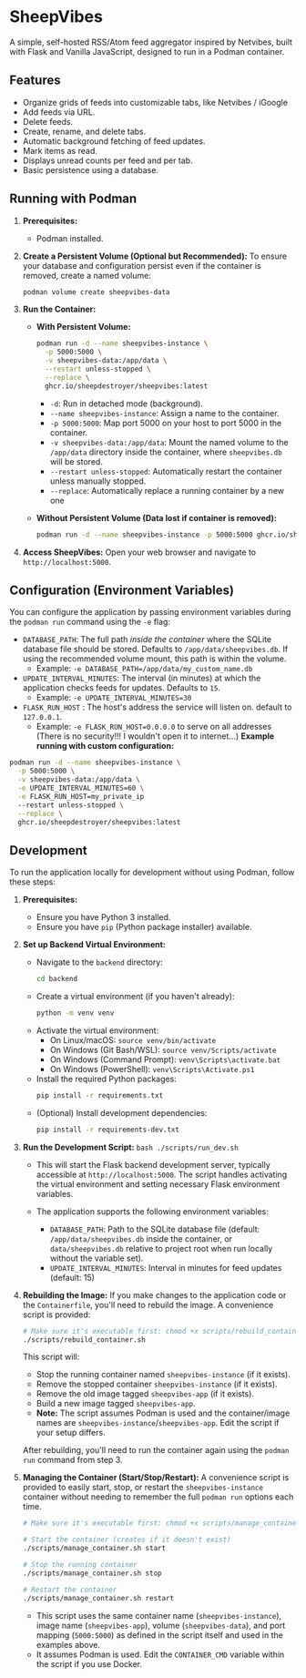 # SheepVibes

A simple, self-hosted RSS/Atom feed aggregator inspired by Netvibes, built with Flask and Vanilla JavaScript, designed to run in a Podman container.

## Features

*   Organize grids of feeds into customizable tabs, like Netvibes / iGoogle
*   Add feeds via URL.
*   Delete feeds.
*   Create, rename, and delete tabs.
*   Automatic background fetching of feed updates.
*   Mark items as read.
*   Displays unread counts per feed and per tab.
*   Basic persistence using a database.

## Running with Podman

1.  **Prerequisites:**
    *   Podman installed.


2.  **Create a Persistent Volume (Optional but Recommended):**
    To ensure your database and configuration persist even if the container is removed, create a named volume:
    ```bash
    podman volume create sheepvibes-data
    ```


3.  **Run the Container:**
    *   **With Persistent Volume:**
        ```bash
        podman run -d --name sheepvibes-instance \
          -p 5000:5000 \
          -v sheepvibes-data:/app/data \
          --restart unless-stopped \
          --replace \
          ghcr.io/sheepdestroyer/sheepvibes:latest
        ```
        *   `-d`: Run in detached mode (background).
        *   `--name sheepvibes-instance`: Assign a name to the container.
        *   `-p 5000:5000`: Map port 5000 on your host to port 5000 in the container.
        *   `-v sheepvibes-data:/app/data`: Mount the named volume to the `/app/data` directory inside the container, where `sheepvibes.db` will be stored.
        *   `--restart unless-stopped`: Automatically restart the container unless manually stopped.
        *   `--replace`: Automatically replace a running container by a new one

    *   **Without Persistent Volume (Data lost if container is removed):**
        ```bash
        podman run -d --name sheepvibes-instance -p 5000:5000 ghcr.io/sheepdestroyer/sheepvibes:latest
        ```


4.  **Access SheepVibes:**
    Open your web browser and navigate to `http://localhost:5000`.


## Configuration (Environment Variables)

You can configure the application by passing environment variables during the `podman run` command using the `-e` flag:

*   `DATABASE_PATH`: The full path *inside the container* where the SQLite database file should be stored. Defaults to `/app/data/sheepvibes.db`. If using the recommended volume mount, this path is within the volume.
    *   Example: `-e DATABASE_PATH=/app/data/my_custom_name.db`
*   `UPDATE_INTERVAL_MINUTES`: The interval (in minutes) at which the application checks feeds for updates. Defaults to `15`.
    *   Example: `-e UPDATE_INTERVAL_MINUTES=30`
*   `FLASK_RUN_HOST` : The host's address the service will listen on. default to `127.0.0.1`.
    *   Example: `-e FLASK_RUN_HOST=0.0.0.0` to serve on all addresses (There is no security!!! I wouldn't open it to internet...)
**Example running with custom configuration:**

```bash
podman run -d --name sheepvibes-instance \
  -p 5000:5000 \
  -v sheepvibes-data:/app/data \
  -e UPDATE_INTERVAL_MINUTES=60 \
  -e FLASK_RUN_HOST=my_private_ip
  --restart unless-stopped \
  --replace \
  ghcr.io/sheepdestroyer/sheepvibes:latest
```

## Development

To run the application locally for development without using Podman, follow these steps:

1.  **Prerequisites:**
    *   Ensure you have Python 3 installed.
    *   Ensure you have `pip` (Python package installer) available.


2.  **Set up Backend Virtual Environment:**
    *   Navigate to the `backend` directory:
        ```bash
        cd backend
        ```
    *   Create a virtual environment (if you haven't already):
        ```bash
        python -m venv venv
        ```
    *   Activate the virtual environment:
        *   On Linux/macOS: `source venv/bin/activate`
        *   On Windows (Git Bash/WSL): `source venv/Scripts/activate`
        *   On Windows (Command Prompt): `venv\Scripts\activate.bat`
        *   On Windows (PowerShell): `venv\Scripts\Activate.ps1`
    *   Install the required Python packages:
        ```bash
        pip install -r requirements.txt
        ```
    *   (Optional) Install development dependencies:
        ```bash
        pip install -r requirements-dev.txt
        ```


3.  **Run the Development Script:**
        ```bash
        ./scripts/run_dev.sh
        ```
    *   This will start the Flask backend development server, typically accessible at `http://localhost:5000`. The script handles activating the virtual environment and setting necessary Flask environment variables.

    *   The application supports the following environment variables:
        - `DATABASE_PATH`: Path to the SQLite database file (default: `/app/data/sheepvibes.db` inside the container, or `data/sheepvibes.db` relative to project root when run locally without the variable set).
        - `UPDATE_INTERVAL_MINUTES`: Interval in minutes for feed updates (default: 15)


4.  **Rebuilding the Image:**
    If you make changes to the application code or the `Containerfile`, you'll need to rebuild the image. A convenience script is provided:
    ```bash
    # Make sure it's executable first: chmod +x scripts/rebuild_container.sh
    ./scripts/rebuild_container.sh 
    ```
    This script will:
    *   Stop the running container named `sheepvibes-instance` (if it exists).
    *   Remove the stopped container `sheepvibes-instance` (if it exists).
    *   Remove the old image tagged `sheepvibes-app` (if it exists).
    *   Build a new image tagged `sheepvibes-app`.
    *   **Note:** The script assumes Podman is used and the container/image names are `sheepvibes-instance`/`sheepvibes-app`. Edit the script if your setup differs.

    After rebuilding, you'll need to run the container again using the `podman run` command from step 3.

5.  **Managing the Container (Start/Stop/Restart):**
    A convenience script is provided to easily start, stop, or restart the `sheepvibes-instance` container without needing to remember the full `podman run` options each time.
    ```bash
    # Make sure it's executable first: chmod +x scripts/manage_container.sh
    
    # Start the container (creates if it doesn't exist)
    ./scripts/manage_container.sh start
    
    # Stop the running container
    ./scripts/manage_container.sh stop
    
    # Restart the container
    ./scripts/manage_container.sh restart
    ```
    *   This script uses the same container name (`sheepvibes-instance`), image name (`sheepvibes-app`), volume (`sheepvibes-data`), and port mapping (`5000:5000`) as defined in the script itself and used in the examples above.
    *   It assumes Podman is used. Edit the `CONTAINER_CMD` variable within the script if you use Docker.
